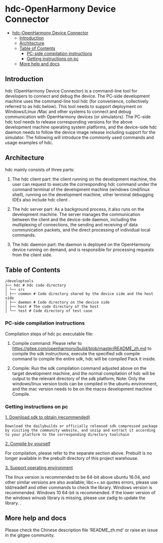 # hdc-OpenHarmony Device Connector<a name="EN-US_TOPIC_0000001149090043"></a>

- [hdc-OpenHarmony Device Connector<a name="EN-US_TOPIC_0000001149090043"></a>](#hdc-OpenHarmony-Device-Connector)
  - [Introduction<a name="section662115419449"></a>](#introduction)
  - [Architecture<a name="section15908143623714"></a>](#architecture)
  - [Table of Contents<a name="section161941989596"></a>](#table-of-contents)
    - [PC-side compilation instructions<a name="section129654513262"></a>](#pc-side-compilation-instructions)
    - [Getting instructions on pc<a name="section129654513263"></a>](#getting-instructions-on-pc)
  - [More help and docs<a name="section129654513264"></a>](#more-help-and-docs)

## Introduction<a name="section662115419449"></a>

hdc (OpenHarmony Device Connector) is a command-line tool for developers to connect and debug the device. The PC-side development machine uses the command-line tool hdc (for convenience, collectively referred to as hdc below). This tool needs to support deployment on Windows/Linux /Mac and other systems to connect and debug communication with OpenHarmony devices (or simulators). The PC-side hdc tool needs to release corresponding versions for the above development machine operating system platforms, and the device-side hdc daemon needs to follow the device image release including support for the simulator. The following will introduce the commonly used commands and usage examples of hdc.

## Architecture<a name="section15908143623714"></a>

hdc mainly consists of three parts:

1. The hdc client part: the client running on the development machine, the user can request to execute the corresponding hdc command under the command terminal of the development machine (windows cmd/linux shell), running on the development machine, other terminal debugging IDEs also include hdc client .

2. The hdc server part: As a background process, it also runs on the development machine. The server manages the communication between the client and the device-side daemon, including the multiplexing of connections, the sending and receiving of data communication packets, and the direct processing of individual local commands.

3. The hdc daemon part: the daemon is deployed on the OpenHarmony device running on demand, and is responsible for processing requests from the client side.

## Table of Contents<a name="section161941989596"></a>

```
/developtools
├── hdc # hdc code directory
│ └── src
│ ├── common # Code directory shared by the device side and the host side
│ ├── daemon # Code directory on the device side
│ ├── host # The code directory of the host
│ └── test # Code directory of test case
```

### PC-side compilation instructions<a name="section129654513262"></a>


Compilation steps of hdc pc executable file:

1. Compile command: Please refer to https://gitee.com/openharmony/build/blob/master/README_zh.md to compile the sdk instructions, execute the specified sdk compile command to compile the entire sdk, hdc will be compiled Pack it inside.

2. Compile: Run the sdk compilation command adjusted above on the target development machine, and the normal compilation of hdc will be output to the relevant directory of the sdk platform; Note: Only the windows/linux version tools can be compiled in the ubuntu environment, and the mac version needs to be on the macos development machine Compile.


### Getting instructions on pc<a name="section129654513263"></a>

[1. Download sdk to obtain (recommended)](#section161941989591)
```
Download the dailybuilds or officially released sdk compressed package by visiting the community website, and unzip and extract it according to your platform to the corresponding directory toolchain
```

[2. Compile by yourself](#section161941989592)

For compilation, please refer to the separate section above. Prebuilt is no longer available in the prebuilt directory of this project warehouse.


[3. Support operating environment](#section161941989593)

The linux version is recommended to be 64-bit above ubuntu 16.04, and other similar versions are also available; libc++.so quotes errors, please use ldd/readelf and other commands to check the library. Windows version is recommended. Windows 10 64-bit is recommended. If the lower version of the windows winusb library is missing, please use zadig to update the library. .

## More help and docs<a name="section129654513264"></a>

Please check the Chinese description file ‘README_zh.md’ or raise an issue in the gitgee community.
